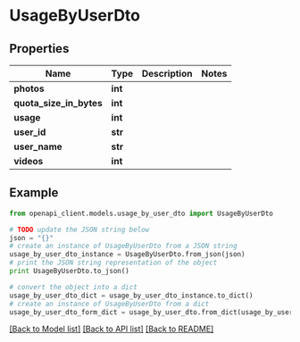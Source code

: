 # UsageByUserDto


## Properties

Name | Type | Description | Notes
------------ | ------------- | ------------- | -------------
**photos** | **int** |  | 
**quota_size_in_bytes** | **int** |  | 
**usage** | **int** |  | 
**user_id** | **str** |  | 
**user_name** | **str** |  | 
**videos** | **int** |  | 

## Example

```python
from openapi_client.models.usage_by_user_dto import UsageByUserDto

# TODO update the JSON string below
json = "{}"
# create an instance of UsageByUserDto from a JSON string
usage_by_user_dto_instance = UsageByUserDto.from_json(json)
# print the JSON string representation of the object
print UsageByUserDto.to_json()

# convert the object into a dict
usage_by_user_dto_dict = usage_by_user_dto_instance.to_dict()
# create an instance of UsageByUserDto from a dict
usage_by_user_dto_form_dict = usage_by_user_dto.from_dict(usage_by_user_dto_dict)
```
[[Back to Model list]](../README.md#documentation-for-models) [[Back to API list]](../README.md#documentation-for-api-endpoints) [[Back to README]](../README.md)


